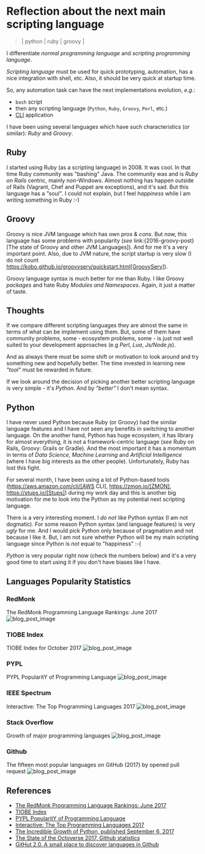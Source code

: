 # Reflection about the next main scripting language
> | python | ruby | groovy |

I differentiate _normal programming language_ and _scripting programming language_.

_Scripting language_ must be used for quick prototyping, automation, has a nice integration with shell, etc.
Also, it should be very quick at startup time.

So, any automation task can have the next implementations evolution, _e.g._:

- `bash` script
- then any scripting language (`Python`, `Ruby`, `Groovy`, `Perl`, etc.)
- [CLI](https://en.wikipedia.org/wiki/Command-line_interface) application

I have been using several languages which have such characteristics (or similar): _Ruby_ and _Groovy_.

## Ruby

I started using Ruby (as a scripting language) in 2008. It was cool. In that time Ruby community was "bashing" Java.
The community was and is _Ruby on Rails_ centric, mainly _non_-Windows. Almost nothing has happen outside of Rails (Vagrant, Chef and Puppet are exceptions), and it's sad.
But this language has a _"soul"_. I could not explain, but I feel _happiness_ while I am writing something in Ruby :-)

## Groovy

Groovy is nice JVM language which has own _pros & cons_. But now, this language has some problems with popularity (_see_ link:{2016-groovy-post}[The state of Groovy and other JVM Languages]). And for me it's a very important point.
Also, due to JVM nature, the script startup  is very slow (I do not count https://kobo.github.io/groovyserv/quickstart.html[GroovyServ]).

Groovy language syntax is much better for me than Ruby. I like Groovy _packages_ and hate Ruby _Modules and Namespaces_. Again, it just a matter of taste.

## Thoughts

If we compare different scripting languages they are almost the same in terms of what can be implement using them.
But, some of them have community problems, some - ecosystem problems, some - is just not well suited to your development approaches (e.g _Perl_, _Lua_, _Js/Node.js_).

And as always there must be some shift or motivation to look around and try something new and hopefully better.
The time invested in learning new _"tool"_ must be rewarded in future.

If we look around the decision of picking another better scripting language is very simple - it's _Python_. And by *_"better"_* I don't mean syntax.

## Python

I have never used Python because Ruby (or Groovy) had the similar language features and I have not seen any benefits in switching to another language.
On the another hand, Python has huge ecosystem, it has library for almost everything, it is not a framework-centric language (_see_ Ruby on Rails, Groovy: Grails or Gradle).
And the most important it has a momentum in terms of _Data Science_, _Machine Learning_ and _Artificial Intelligence_ (where I have big interests as the other people).
Unfortunately, Ruby has lost this fight.

For several month, I have been using a lot of Python-based tools (https://aws.amazon.com/cli/[AWS CLI], https://zmon.io/[ZMON], https://stups.io/[Stups]) during my work day
and this is another big motivation for me to look into the Python as my potential next scripting language.

There is a very interesting moment. I *do not* like Python syntax (I am not dogmatic). For some reason Python syntax (and language features) is very *_ugly_* for me.
And I would pick Python only because of pragmatism and not because I like it.
But, I am not sure whether Python will be my main scripting language since Python is *not* equal to "happiness" :-(

_Python_ is very popular right now (check the numbers below) and it's a very good time to start using it if you don't have biases like I have.

## Languages Popularity Statistics

### RedMonk

The RedMonk Programming Language Rankings: June 2017
![blog_post_image](2017-10-31-reflection-about-the-main-scripting-language/redmonk-2017q3.png)

### TIOBE Index

TIOBE Index for October 2017
![blog_post_image](2017-10-31-reflection-about-the-main-scripting-language/tiobe-2017-oct.jpg)

### PYPL

PYPL PopularitY of Programming Language
![blog_post_image](2017-10-31-reflection-about-the-main-scripting-language/pypl-2017-oct.jpg)

### IEEE Spectrum

Interactive: The Top Programming Languages 2017
![blog_post_image](2017-10-31-reflection-about-the-main-scripting-language/ieee-2017-oct.jpg)

### Stack Overflow

Growth of major programming languages
![blog_post_image](2017-10-31-reflection-about-the-main-scripting-language/so-2017-sep.png)

### Github

The fifteen most popular languages on GitHub (2017) by opened pull request
![blog_post_image](2017-10-31-reflection-about-the-main-scripting-language/github-2017.jpg)

## References

- [The RedMonk Programming Language Rankings: June 2017](http://redmonk.com/sogrady/2017/06/08/language-rankings-6-17/)
- [TIOBE Index](https://www.tiobe.com/tiobe-index/)
- [PYPL PopularitY of Programming Language](https://pypl.github.io/PYPL.html)
- [Interactive: The Top Programming Languages 2017](https://spectrum.ieee.org/static/interactive-the-top-programming-languages-2017)
- [The Incredible Growth of Python, published September 6, 2017](https://stackoverflow.blog/2017/09/06/incredible-growth-python/)
- [The State of the Octoverse 2017, Github statistics](https://octoverse.github.com/)
- [GitHut 2.0. A small place to discover languages in Github](https://madnight.github.io/githut/)
